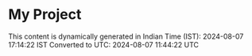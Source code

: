# My Project

This content is dynamically generated in Indian Time (IST): 2024-08-07 17:14:22 IST
Converted to UTC: 2024-08-07 11:44:22 UTC

